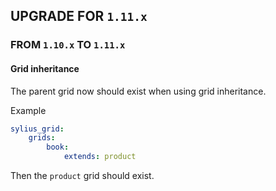 ## UPGRADE FOR `1.11.x`

### FROM `1.10.x` TO `1.11.x`

#### Grid inheritance

The parent grid now should exist when using grid inheritance.

Example
```yaml
sylius_grid:
    grids:
        book:
            extends: product
```

Then the `product` grid should exist.
